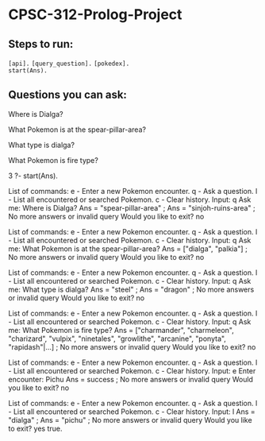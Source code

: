 # CPSC-312-Prolog-Project

## Steps to run: 

`[api].` 
`[query_question].`
`[pokedex].`  
`start(Ans).`  

## Questions you can ask: 

Where is Dialga?     

What Pokemon is at the spear-pillar-area?  

What type is dialga?  

What Pokemon is fire type?    

3 ?- start(Ans).

List of commands:
e - Enter a new Pokemon encounter.
q - Ask a question.
l - List all encountered or searched Pokemon.
c - Clear history.
Input: q
Ask me: Where is Dialga?
Ans = "spear-pillar-area" ;
Ans = "sinjoh-ruins-area" ;
No more answers or invalid query
Would you like to exit? no

List of commands:
e - Enter a new Pokemon encounter.
q - Ask a question.
l - List all encountered or searched Pokemon.
c - Clear history.
Input: q
Ask me: What Pokemon is at the spear-pillar-area?
Ans = ["dialga", "palkia"] ;
No more answers or invalid query
Would you like to exit? no

List of commands:
e - Enter a new Pokemon encounter.
q - Ask a question.
l - List all encountered or searched Pokemon.
c - Clear history.
Input: q
Ask me: What type is dialga?
Ans = "steel" ;
Ans = "dragon" ;
No more answers or invalid query
Would you like to exit? no

List of commands:
e - Enter a new Pokemon encounter.
q - Ask a question.
l - List all encountered or searched Pokemon.
c - Clear history.
Input: q
Ask me: What Pokemon is fire type?
Ans = ["charmander", "charmeleon", "charizard", "vulpix", "ninetales", "growlithe", "arcanine", "ponyta", "rapidash"|...] ;
No more answers or invalid query
Would you like to exit? no

List of commands:
e - Enter a new Pokemon encounter.
q - Ask a question.
l - List all encountered or searched Pokemon.
c - Clear history.
Input: e
Enter encounter: Pichu
Ans = success ;
No more answers or invalid query
Would you like to exit? no

List of commands:
e - Enter a new Pokemon encounter.
q - Ask a question.
l - List all encountered or searched Pokemon.
c - Clear history.
Input: l
Ans = "dialga" ;
Ans = "pichu" ;
No more answers or invalid query
Would you like to exit? yes
true.
